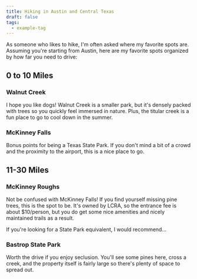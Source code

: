 ```yaml
---
title: Hiking in Austin and Central Texas
draft: false
tags:
  - example-tag
---
```

As someone who likes to hike, I'm often asked where my favorite spots are. Assuming you're starting from Austin, here are my favorite spots organized by how far you need to drive:

## 0 to 10 Miles
### Walnut Creek
I hope you like dogs! Walnut Creek is a smaller park, but it's densely packed with trees so you quickly feel immersed in nature. Plus, the titular creek is a fun place to go to cool down in the summer.
### McKinney Falls
Bonus points for being a Texas State Park. If you don't mind a bit of a crowd and the proximity to the airport, this is a nice place to go.

## 11-30 Miles
### McKinney Roughs
Not be confused with McKinney Falls! If you find yourself missing pine trees, this is the spot to be. It's owned by LCRA, so the entrance fee is about $10/person, but you do get some nice amenities and nicely maintained trails as a result.

If you're looking for a State Park equivalent, I would recommend...
### Bastrop State Park
Worth the drive if you enjoy seclusion. You'll see some pines here, cross a creek, and the property itself is fairly large so there's plenty of space to spread out.